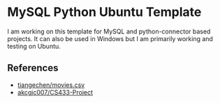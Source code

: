 # MySQL Python Ubuntu Template

I am working on this template for MySQL and python-connector based projects. It can also be used in Windows but I am primarily working and testing on Ubuntu.

## References

- [tiangechen/movies.csv](https://gist.github.com/tiangechen/b68782efa49a16edaf07dc2cdaa855ea)
- [akcgjc007/CS433-Project](https://github.com/akcgjc007/CS433-Project)
